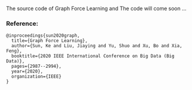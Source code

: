 The source code of Graph Force Learning and The code will come soon ...


### Reference:
```
@inproceedings{sun2020graph,
  title={Graph Force Learning},
  author={Sun, Ke and Liu, Jiaying and Yu, Shuo and Xu, Bo and Xia, Feng},
  booktitle={2020 IEEE International Conference on Big Data (Big Data)},
  pages={2987--2994},
  year={2020},
  organization={IEEE}
}
```

